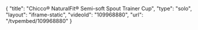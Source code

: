 {
    "title": "Chicco&reg; NaturalFit&reg; Semi-soft Spout Trainer Cup",
    "type": "solo",
    "layout": "iframe-static",
    "videoId": "109968880",
    "url": "\/tvpembed\/109968880"
}